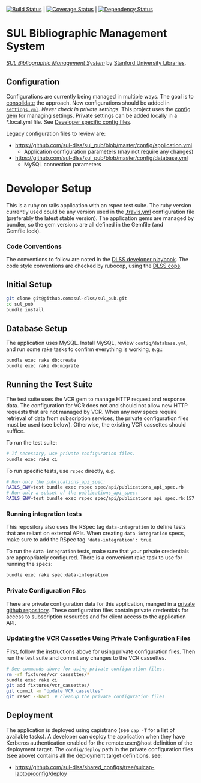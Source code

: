 
[![Build Status](https://api.travis-ci.org/sul-dlss/sul_pub.svg)](https://travis-ci.org/sul-dlss/sul_pub) | [![Coverage Status](https://coveralls.io/repos/github/sul-dlss/sul_pub/badge.svg?branch=master)](https://coveralls.io/github/sul-dlss/sul_pub?branch=master)
 | [![Dependency Status](https://gemnasium.com/badges/e7990e3b975aad55829f0dbf913695d0.svg)](https://gemnasium.com/github.com/sul-dlss/sul_pub)

# SUL Bibliographic Management System

[*SUL Bibliographic Management System*](https://sulcap.stanford.edu/)
by [Stanford University Libraries](https://library.stanford.edu).

## Configuration

Configurations are currently being managed in multiple ways. The goal is to [consolidate](https://github.com/sul-dlss/sul-pub/issues/99) the approach. New configurations should be added in [`settings.yml`](https://github.com/sul-dlss/sul_pub/blob/master/config/application.yml). _Never check in private settings._ This project uses the [config gem](https://github.com/railsconfig/config) for managing settings. Private settings can be added locally in a *.local.yml file. See [Developer specific config files](https://github.com/railsconfig/config#developer-specific-config-files).

Legacy configuration files to review are:
- https://github.com/sul-dlss/sul_pub/blob/master/config/application.yml
  - Application configuration parameters (may not require any changes)
- https://github.com/sul-dlss/sul_pub/blob/master/config/database.yml
  - MySQL connection parameters

# Developer Setup

This is a ruby on rails application with an rspec test suite.  The ruby version currently used could be any version used in the [.travis.yml](https://github.com/sul-dlss/sul_pub/blob/master/.travis.yml) configuration file (preferably the latest stable version).  The application gems are managed by bundler, so the gem versions are all defined in the Gemfile (and Gemfile.lock).

### Code Conventions

The conventions to follow are noted in the [DLSS developer playbook](https://github.com/sul-dlss/DeveloperPlaybook).  The code style conventions are checked by rubocop, using the [DLSS cops](https://github.com/sul-dlss/dlss_cops).

## Initial Setup

```sh
git clone git@github.com:sul-dlss/sul_pub.git
cd sul_pub
bundle install
```

## Database Setup

The application uses MySQL.  Install MySQL, review `config/database.yml`, and run some rake tasks to confirm everything is working, e.g.:

```sh
bundle exec rake db:create
bundle exec rake db:migrate
```

## Running the Test Suite

The test suite uses the VCR gem to manage HTTP request and response data.  The configuration for VCR does not and should not allow new HTTP requests that are not managed by VCR.  When any new specs require retrieval of data from subscription services, the private configuration files must be used (see below).  Otherwise, the existing VCR cassettes should suffice.

To run the test suite:

```sh
# If necessary, use private configuration files.
bundle exec rake ci
```

To run specific tests, use `rspec` directly, e.g.

```sh
# Run only the publications_api_spec:
RAILS_ENV=test bundle exec rspec spec/api/publications_api_spec.rb
# Run only a subset of the publications_api_spec:
RAILS_ENV=test bundle exec rspec spec/api/publications_api_spec.rb:157
```

### Running integration tests

This repository also uses the RSpec tag `data-integration` to define tests that are reliant on external APIs. When creating `data-integration` specs, make sure to add the RSpec tag `'data-integration': true`.

To run the `data-integration` tests, make sure that your private credentials are appropriately configured. There is a convenient rake task to use for running the specs:

```sh
bundle exec rake spec:data-integration
```

### Private Configuration Files

There are private configuration data for this application, manged in a
[private github repository](https://github.com/sul-dlss/shared_configs). These configuration files contain private credentials for access to subscription resources and for client access to the application API.

### Updating the VCR Cassettes Using Private Configuration Files

First, follow the instructions above for using private configuration files.  Then run the test suite and commit any changes to the VCR cassettes.

```sh
# See commands above for using private configuration files.
rm -rf fixtures/vcr_cassettes/*
bundle exec rake ci
git add fixtures/vcr_cassettes/
git commit -m "Update VCR cassettes"
git reset --hard  # cleanup the private configuration files
```

## Deployment

The application is deployed using capistrano (see `cap -T` for a list of available tasks).  A developer can deploy the application when they have Kerberos authentication enabled for the remote user@host definition of the deployment target.  The `config/deploy` path in the private configuration files (see above) contains all the deployment target definitions, see:
- https://github.com/sul-dlss/shared_configs/tree/sulcap-laptop/config/deploy
